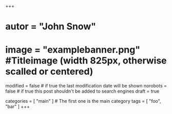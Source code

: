 +++

# autor = "John Snow"
# image = "examplebanner.png" #Titleimage (width 825px, otherwise scalled or centered)

modified = false # if true the last modification date will be shown
norobots = false # if true this post shouldn't be added to search engines
draft = true

categories = [ "main" ] # The first one is the main category
tags = [ "foo", "bar" ]
+++

